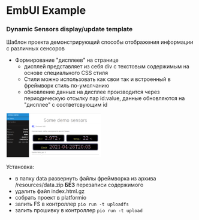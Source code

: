 # EmbUI Example

### Dynamic Sensors display/update template

Шаблон проекта демонстрирующий способы отображения информации с различных сенсоров

  - Формирование "дисплеев" на странице
    - дисплей представляет из себя div с текстовым содержимым на основе специального CSS стиля
    - Стили можно использовать как свои так и встроенный в фреймворк стиль по-умолчанию
    - обновление данных на дисплее производится через периодическую отсылку пар id:value, данные обновляются на "дисплее" с соответсвующим id

<img src="display.png" alt="display example" width="50%"/>

Установка:

 - в папку data развернуть файлы фреймворка из архива /resources/data.zip **БЕЗ** перезаписи содержимого
 - удалить файл index.html.gz
 - собрать проект в platformio
 - залить FS в контроллер `pio run -t uploadfs`
 - залить прошивку в контроллер `pio run -t upload`


